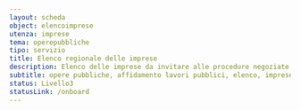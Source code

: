 ```yaml
---
layout: scheda
object: elencoimprese
utenza: imprese
tema: operepubbliche
tipo: servizio
title: Elenco regionale delle imprese
description: Elenco delle imprese da invitare alle procedure negoziate per l’affidamento di lavori pubblici di importo inferiore a un milione di euro
subtitle: opere pubbliche, affidamento lavori pubblici, elenco, imprese
status: Livello3
statusLink: /onboard
---
```

